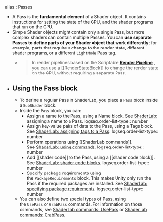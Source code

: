 alias:: Passes

- A Pass is the **fundamental element** of a Shader object. It contains instructions for setting the state of the GPU, and the shader programs that run on the GPU.
- Simple Shader objects might contain only a single Pass, but more complex shaders can contain multiple Passes. You can **use separate Passes to define parts of your Shader object that work differently**; for example, parts that require a change to the render state, different shader programs, or a different `LightMode` Pass tag.
	- > In render pipelines based on the Scriptable [**Render Pipeline**](https://docs.unity3d.com/2023.2/Documentation/Manual/render-pipelines.html)
	  **[](https://docs.unity3d.com/2023.2/Documentation/Manual/Glossary.html#Renderpipeline)**, you can use a [[RenderStateBlock]] to change the render state on the GPU, without requiring a separate Pass.
- ## Using the Pass block
	- To define a regular Pass in ShaderLab, you place a `Pass` block inside a `SubShader` block.
	- Inside the `Pass` block, you can:
		- Assign a name to the Pass, using a Name block. See [ShaderLab: assigning a name to a Pass](https://docs.unity3d.com/2023.2/Documentation/Manual/SL-Name.html).
		  logseq.order-list-type:: number
		- Assign key-value pairs of data to the Pass, using a Tags block. See [ShaderLab: assigning tags to a Pass](https://docs.unity3d.com/2023.2/Documentation/Manual/SL-PassTags.html).
		  logseq.order-list-type:: number
		- Perform operations using [[ShaderLab commands]]. See [ShaderLab: using commands](https://docs.unity3d.com/2023.2/Documentation/Manual/shader-shaderlab-commands.html).
		  logseq.order-list-type:: number
		- Add [[shader code]] to the Pass, using a [[shader code block]]. See [ShaderLab: shader code blocks](https://docs.unity3d.com/2023.2/Documentation/Manual/shader-shaderlab-code-blocks.html).
		  logseq.order-list-type:: number
		- Specify package requirements using the `PackageRequirements` block. This makes Unity only run the Pass if the required packages are installed. See [ShaderLab: specifying package requirements](https://docs.unity3d.com/2023.2/Documentation/Manual/SL-PackageRequirements.html).
		  logseq.order-list-type:: number
	- You can also define two special types of Pass, using the `UsePass` or `GrabPass` commands. For information on those commands, see [ShaderLab commands: UsePass](https://docs.unity3d.com/2023.2/Documentation/Manual/SL-UsePass.html) or [ShaderLab commands: GrabPass](https://docs.unity3d.com/2023.2/Documentation/Manual/SL-GrabPass.html).